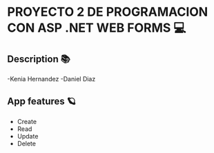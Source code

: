 # PROYECTO 2 DE PROGRAMACION CON ASP .NET WEB FORMS 💻
## Description 📚
-Kenia Hernandez
-Daniel Diaz
## App features 🪐
 - Create
- Read
- Update
- Delete 
